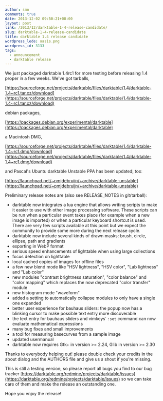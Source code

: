 ```yaml
---
author: smn
comments: true
date: 2013-12-02 09:50:21+00:00
layout: post
link: /2013/12/darktable-1-4-release-candidate/
slug: darktable-1-4-release-candidate
title: darktable 1.4 release candidate
wordpress_lede: oasis.png
wordpress_id: 3133
tags:
  - announcement
  - darktable release
---
```

We just packaged darktable 1.4rc1 for more testing before releasing 1.4 proper in a few weeks. We've got tarballs,

[https://sourceforge.net/projects/darktable/files/darktable/1.4/darktable-1.4~rc1.tar.xz/download](https://sourceforge.net/projects/darktable/files/darktable/1.4/darktable-1.4~rc1.tar.xz/download)

debian packages,

[https://packages.debian.org/experimental/darktable](https://packages.debian.org/experimental/darktable)

a Macintosh DMG,

[https://sourceforge.net/projects/darktable/files/darktable/1.4/darktable-1.4~rc1.dmg/download](https://sourceforge.net/projects/darktable/files/darktable/1.4/darktable-1.4~rc1.dmg/download)

and Pascal's Ubuntu darktable Unstable PPA has been updated, too:

[https://launchpad.net/~pmjdebruijn/+archive/darktable-unstable](https://launchpad.net/~pmjdebruijn/+archive/darktable-unstable)

Preliminary release notes are (also see RELEASE_NOTES in git/tarball):

* darktable now integrates a lua engine that allows writing scripts to make it easier to use with other image processing software. These scripts can be run when a particular event takes place (for example when a new image is imported) or when a particular keyboard shortcut is used. There are very few scripts available at this point but we expect the community to provide some more during the next release cycle.
* darktable now include several kinds of drawn masks: brush, circle, ellipse, path and gradients
* exporting in WebP format
* serious speed enhancements of lighttable when using large collections
* focus detection on lighttable
* local cached copies of images for offline files
* a few new blend mode like "HSV lightness", "HSV color", "Lab lightness" and "Lab color"
* new modules "contrast brightness saturation", "color balance" and "color mapping" which replaces the now deprecated "color transfer" module
* new histogram mode "waveform"
* added a setting to automatically collapse modules to only have a single one expanded
* better user experience for bauhaus sliders: the popup now has a blinking cursor to make possible text entry more discoverable
* the text entry for bauhaus sliders and vimkeys' `:set` command can now evaluate mathematical expressions
* many bug fixes and small improvements
* a tool for measuring basecurves from a sample image
* updated usermanual
* darktable now requires Gtk+ in version >= 2.24, Glib in version >= 2.30

Thanks to everybody helping out! please double check your credits in the about dialog and the AUTHORS file and give us a shout if you're missing.

This is still a testing version, so please report all bugs you find to our bug tracker [https://darktable.org/redmine/projects/darktable/issues](https://darktable.org/redmine/projects/darktable/issues) so we can take care of them and make the release an outstanding one.

Hope you enjoy the release!
